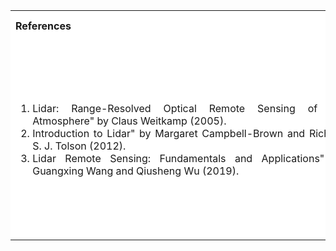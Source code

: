 <table style="text-align:justify;">
<tr style="background-color: white">
<th>References</th>
<th>Contributors list</th>
</tr>
<tr style="background-color: white">
<td>
<ol style="width: 500px">
<li>Lidar: Range-Resolved Optical Remote Sensing of the Atmosphere" by Claus Weitkamp (2005).</li>
<li>Introduction to Lidar" by Margaret Campbell-Brown and Richard S. J. Tolson (2012).</li>
<li>Lidar Remote Sensing: Fundamentals and Applications" by Guangxing Wang and Qiusheng Wu (2019).</li>

</ol>
</td>
<td>Developer : Dr. Pruthviraj U | NITK</br></br>
Contributors :
<ul style="list-style-type: none;">
<li>Prajna K | NITK</li>
<li>Vishwas  | NITK</li>
<li>Akshaya | NITK</li>
<li>Anusha | NITK</li>
  </ul></td>
</tr>
</table>